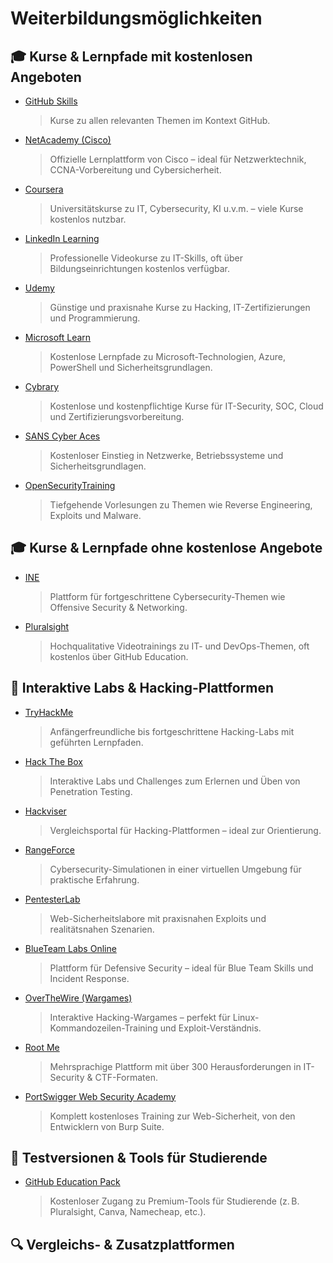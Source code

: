 # Weiterbildungsmöglichkeiten 

## 🎓 Kurse & Lernpfade mit kostenlosen Angeboten
- [GitHub Skills](https://skills.github.com/)  
  > Kurse zu allen relevanten Themen im Kontext GitHub.

- [NetAcademy (Cisco)](https://www.netacad.com)  
  > Offizielle Lernplattform von Cisco – ideal für Netzwerktechnik, CCNA-Vorbereitung und Cybersicherheit.

- [Coursera](https://www.coursera.org)  
  > Universitätskurse zu IT, Cybersecurity, KI u.v.m. – viele Kurse kostenlos nutzbar.

- [LinkedIn Learning](https://www.linkedin.com/learning)  
  > Professionelle Videokurse zu IT-Skills, oft über Bildungseinrichtungen kostenlos verfügbar.

- [Udemy](https://www.udemy.com)  
  > Günstige und praxisnahe Kurse zu Hacking, IT-Zertifizierungen und Programmierung.

- [Microsoft Learn](https://learn.microsoft.com)  
  > Kostenlose Lernpfade zu Microsoft-Technologien, Azure, PowerShell und Sicherheitsgrundlagen.

- [Cybrary](https://www.cybrary.it)  
  > Kostenlose und kostenpflichtige Kurse für IT-Security, SOC, Cloud und Zertifizierungsvorbereitung.

- [SANS Cyber Aces](https://www.cyberaces.org)  
  > Kostenloser Einstieg in Netzwerke, Betriebssysteme und Sicherheitsgrundlagen.

- [OpenSecurityTraining](https://opensecuritytraining.info)  
  > Tiefgehende Vorlesungen zu Themen wie Reverse Engineering, Exploits und Malware.

## 🎓 Kurse & Lernpfade __ohne__ kostenlose Angebote

- [INE](https://ine.com)  
  > Plattform für fortgeschrittene Cybersecurity-Themen wie Offensive Security & Networking.

- [Pluralsight](https://www.pluralsight.com)  
  > Hochqualitative Videotrainings zu IT- und DevOps-Themen, oft kostenlos über GitHub Education.

## 🧪 Interaktive Labs & Hacking-Plattformen

- [TryHackMe](https://tryhackme.com)  
  > Anfängerfreundliche bis fortgeschrittene Hacking-Labs mit geführten Lernpfaden.

- [Hack The Box](https://www.hackthebox.com)  
  > Interaktive Labs und Challenges zum Erlernen und Üben von Penetration Testing.

- [Hackviser](https://hackviser.com)  
  > Vergleichsportal für Hacking-Plattformen – ideal zur Orientierung.

- [RangeForce](https://www.rangeforce.com)  
  > Cybersecurity-Simulationen in einer virtuellen Umgebung für praktische Erfahrung.

- [PentesterLab](https://pentesterlab.com)  
  > Web-Sicherheitslabore mit praxisnahen Exploits und realitätsnahen Szenarien.

- [BlueTeam Labs Online](https://blueteamlabs.online)  
  > Plattform für Defensive Security – ideal für Blue Team Skills und Incident Response.

- [OverTheWire (Wargames)](https://overthewire.org/wargames)  
  > Interaktive Hacking-Wargames – perfekt für Linux-Kommandozeilen-Training und Exploit-Verständnis.

- [Root Me](https://www.root-me.org)  
  > Mehrsprachige Plattform mit über 300 Herausforderungen in IT-Security & CTF-Formaten.

- [PortSwigger Web Security Academy](https://portswigger.net/web-security)  
  > Komplett kostenloses Training zur Web-Sicherheit, von den Entwicklern von Burp Suite.


## 🧰 Testversionen & Tools für Studierende

- [GitHub Education Pack](https://education.github.com/pack)  
  > Kostenloser Zugang zu Premium-Tools für Studierende (z. B. Pluralsight, Canva, Namecheap, etc.).


## 🔍 Vergleichs- & Zusatzplattformen
